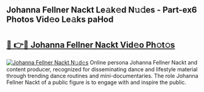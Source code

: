 ## Johanna Fellner Nackt Le𝚊k𝚎d N𝚞𝚍es - Part-ex6 Photos Vid𝚎o Le𝚊ks paHod

# <h2><a href="http://fb3eul.evod.top/?m=Johanna+Fellner+Nackt">🔗 👉🔴 Johanna Fellner Nackt Vid𝚎o Ph𝚘t𝚘s</a></h2>

[![Johanna Fellner Nackt N𝚞d𝚎s](https://i.imgur.com/8V9OHl7.gif)](http://fb3eul.evod.top/?m=Johanna+Fellner+Nackt)
Online persona Johanna Fellner Nackt and content producer, recognized for disseminating dance and lifestyle material through trending dance routines and mini-documentaries. The role Johanna Fellner Nackt of a public figure is to engage with and inspire the public. 
